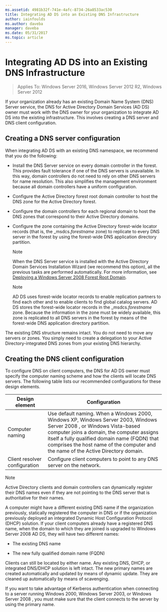 ```yaml
---
ms.assetid: 4981b32f-741e-4afc-8734-26a8533ac530
title: Integrating AD DS into an Existing DNS Infrastructure
author: iainfoulds
ms.author: daveba
manager: daveba
ms.date: 05/31/2017
ms.topic: article
---
```


# Integrating AD DS into an Existing DNS Infrastructure

>Applies To: Windows Server 2016, Windows Server 2012 R2, Windows Server 2012

If your organization already has an existing Domain Name System (DNS) Server service, the DNS for Active Directory Domain Services (AD DS) owner must work with the DNS owner for your organization to integrate AD DS into the existing infrastructure. This involves creating a DNS server and DNS client configuration.

## Creating a DNS server configuration
When integrating AD DS with an existing DNS namespace, we recommend that you do the following:

-   Install the DNS Server service on every domain controller in the forest. This provides fault tolerance if one of the DNS servers is unavailable. In this way, domain controllers do not need to rely on other DNS servers for name resolution. This also simplifies the management environment because all domain controllers have a uniform configuration.

-   Configure the Active Directory forest root domain controller to host the DNS zone for the Active Directory forest.

-   Configure the domain controllers for each regional domain to host the DNS zones that correspond to their Active Directory domains.

-   Configure the zone containing the Active Directory forest-wide locator records (that is, the _msdcs.*forestname* zone) to replicate to every DNS server in the forest by using the forest-wide DNS application directory partition.

    > [!NOTE]
    > When the DNS Server service is installed with the Active Directory Domain Services Installation Wizard (we recommend this option), all the previous tasks are performed automatically. For more information, see [Deploying a Windows Server 2008 Forest Root Domain](/previous-versions/windows/it-pro/windows-server-2008-R2-and-2008/cc731174(v=ws.10)).

    > [!NOTE]
    > AD DS uses forest-wide locator records to enable replication partners to find each other and to enable clients to find global catalog servers. AD DS stores the forest-wide locator records in the _msdcs.*forestname* zone. Because the information in the zone must be widely available, this zone is replicated to all DNS servers in the forest by means of the forest-wide DNS application directory partition.

The existing DNS structure remains intact. You do not need to move any servers or zones. You simply need to create a delegation to your Active Directory-integrated DNS zones from your existing DNS hierarchy.

## Creating the DNS client configuration
To configure DNS on client computers, the DNS for AD DS owner must specify the computer naming scheme and how the clients will locate DNS servers. The following table lists our recommended configurations for these design elements.

|Design element|Configuration|
|------------------|-----------------|
|Computer naming|Use default naming. When a Windows 2000, Windows XP, Windows Server 2003,  Windows Server 2008 , or Windows Vista-based computer joins a domain, the computer assigns itself a fully qualified domain name (FQDN) that comprises the host name of the computer and the name of the Active Directory domain.|
|Client resolver configuration|Configure client computers to point to any DNS server on the network.|

> [!NOTE]
> Active Directory clients and domain controllers can dynamically register their DNS names even if they are not pointing to the DNS server that is authoritative for their names.

A computer might have a different existing DNS name if the organization previously, statically registered the computer in DNS or if the organization previously deployed an integrated Dynamic Host Configuration Protocol (DHCP) solution. If your client computers already have a registered DNS name, when the domain to which they are joined is upgraded to  Windows Server 2008  AD DS, they will have two different names:

-   The existing DNS name

-   The new fully qualified domain name (FQDN)

Clients can still be located by either name. Any existing DNS, DHCP, or integrated DNS/DHCP solution is left intact. The new primary names are created automatically and updated by means of dynamic update. They are cleaned up automatically by means of scavenging.

If you want to take advantage of Kerberos authentication when connecting to a server running Windows 2000, Windows Server 2003, or  Windows Server 2008 , you must make sure that the client connects to the server by using the primary name.

